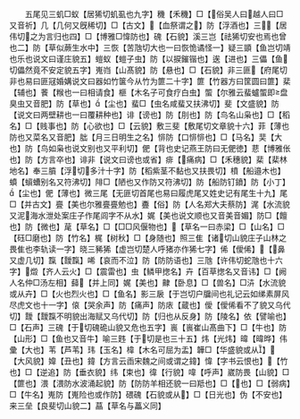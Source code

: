 <!-- { "loadSidebar": true } -->
　　五尾见三虮□蚁【居狶切虮虱也九字】穖【禾穖】□【俗吴人曰越人曰□又音祈】几【几何又旣稀切】□【古文】【血祭谓之】防【浮酒也】三【居伟切之为言归也四】□【博雅□愇防也】磈【石貌】溪三岂【祛狶切安也焉也曾也二】防【草似蕨生水中】三恢【苦虺切大也一曰恢恑谲怪一】疑三顗【鱼岂切靖也乐也说文曰谨庄貌五】螘蚁【螘子虫】防【以捩鏙锴也】逘【进也】三儡【鱼切儡然竟不安定貌五字】嵬岿【山髙貌】防【悬也】□【石貌】非三匪【府尾切非也易曰匪冦婚媾说文曰器如竹箧今从竹为篚二十字】篚【竹器方曰筐圆曰篚】棐【辅也】餥【糇也一曰相请食】榧【木名子可食疗白虫】蜰【尔雅云蜚蠦蜰即盘臭虫又音肥】防【草也】【尘也】蜚□【虫名咸蜚又扶沸切】斐【文盛貌】防【说文曰两壁耕也一曰覆耕种也】诽【谤也】防【刖也】防【鸟名山枭也】□【稻名】□【贱事也】防【心欲也】□【云貌】敷三斐【敷尾切文章貌十六】菲【薄也防也又菜名又音肥】朏【月三日明生之名】悱防【口悱悱也】□【马名】奜【大也】防【鸟如枭也说文别也又平利切】俷【背也史记燕王防曰无俷徳】蕜【博雅伥也】防【方言卒也】诽非【说文曰谤也或省】痱【痛病】□【禾穗貌】棐【棐林地名】奉三膹【浮切多汁十字】防【稻紫茎不黏也又扶畏切】橨【船邉木也】蟦【蠀螬别名又符沸切】陫□【陋也又作防又符沸切】防【船防钉鐼】防【小丁】【尘也】俷【薄也】微三尾【无匪切首尾也易曰履虎尾又姓史记有尾生十九】尾□【并古文】亹【美也尔雅亹亹勉也】斖【俗】防【人名郑大夫蔡防】浘【水流貌又泥海水泄处案庄子作尾闾字不从水】娓【美也说文顺也又音美音媚】防□【饘也】防【微也】荱【草名】□【□□风偃物也】【草名一曰赤梁】□【山名】□【砡□磨也】防【竹名】梶【树秋】□【身随也】照三隹【诸切山貌庄子山林之畏隹也李轨读一字】晓三豨狶【虚岂切楚人呼猪亦作狶七字】俙【僾俙】【鼻又虚几切】霼【靉霼】唏【哀而不泣】防【防防语也】三虺【许伟切蛇虺也十六字】燬【齐人云火】□【震雷也】虫【鳞甲揔名】卉【百草揔名又音讳】□【阙人名仲□汤左相】蘬【并上同】娓【美也】齂【卧息】□【兽名】□泋【水流貌或从卉】□【火也烈火也】□【鱼名】影三扆【于岂切户牖间也礼记云如绨素屏风尽虎文也十一字】偯【哭余声】防【痛声】防庡【蔵也】僾【僾俙看不了貌又乌代切】靉【靉霼不明貌出海赋又乌代切】防【归也从反身】防【陵名】依【譬喻也】□【石声】三磈【于切磈硊山貌又危也五字】嵔【嵔崔山髙曲下】□【牛也】防【山形】□【鱼也又音牛】喻三韪【于切是也三十五】炜【光炜】暐【暐晔】伟彚【大也】苇【芦苇】玮【玉名】椲【木名可屈为盂】韡□【华盛貌或从】【大风貌】媁【丑也】鍏【方言云臿宋魏之间或谓之鍏】愇【字书云恨也】【竹也】□【逆追】防【垂衣貌】纬【束也】徫【行貌】喡【呼声】崴防畏【山貌】□【篚也】渨【渨防水波涌起貌】防【防防羊相还貌一曰羝也】□【也】□【弱病】□【牛名】嵬防【嵬险也或作防】碨磈【石貌或从】□【日光也】伪【不安也】来三垒【良斐切山貌二】蕌【草名与藟义同】

